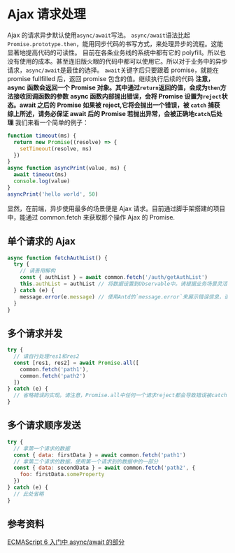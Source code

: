 # Ajax 请求处理

Ajax 的请求异步默认使用`async/await`写法。
`async/await`语法比起`Promise.prototype.then`，能用同步代码的书写方式，来处理异步的流程。这能显著地提高代码的可读性。
目前在各条业务线的系统中都有它的 polyfill。所以也没有使用的成本。甚至连旧版火眼的代码中都可以使用它。所以对于业务中的异步请求，`async/await`是最佳的选择。
`await`关键字后只要跟着 promise，就能在 promise fullfilled 后，返回 promise 包含的值。继续执行后续的代码
**注意，async 函数会返回一个 Promise 对象。其中通过`return`返回的值，会成为`then`方法接收回调函数的参数**
**async 函数内部抛出错误，会将 Promise 设置为`reject`状态。await 之后的 Promise 如果被 reject,它将会抛出一个错误，被 `catch` 捕获**
**综上所述，请务必保证 await 后的 Promise 若抛出异常，会被正确地`catch`后处理**
我们来看一个简单的例子：

```js
function timeout(ms) {
  return new Promise((resolve) => {
    setTimeout(resolve, ms)
  })
}
async function asyncPrint(value, ms) {
  await timeout(ms)
  console.log(value)
}
asyncPrint('hello world', 50)
```

显然，在前端，异步使用最多的场景便是 Ajax 请求。目前通过脚手架搭建的项目中，能通过 common.fetch 来获取那个操作 Ajax 的 Promise.

## 单个请求的 Ajax

```js
async function fetchAuthList() {
  try {
    // 请善用解构
    const { authList } = await common.fetch('/auth/getAuthList')
    this.authList = authList // 将数据设置到Observable中。请根据业务场景灵活使用数据
  } catch (e) {
    message.error(e.message) // 使用Antd的`message.error`来展示错误信息，请结合业务场景灵活变换
  }
}
```

## 多个请求并发

```js
try {
  // 请自行处理res1和res2
  const [res1, res2] = await Promise.all([
    common.fetch('path1'),
    common.fetch('path2')
  ])
} catch (e) {
  // 省略错误的实现。请注意，Promise.all中任何一个请求reject都会导致错误被catch，另一个Promise会被cancel。
}
```

## 多个请求顺序发送

```js
try {
  // 拿第一个请求的数据
  const { data: firstData } = await common.fetch('path1')
  // 拿第二个请求的数据，使用第一个请求到的数据中的一部分
  const { data: secondData } = await common.fetch('path2', {
    foo: firstData.someProperty
  })
} catch (e) {
  // 此处省略
}
```

## 参考资料

[ECMAScript 6 入门中 async/await 的部分](http://es6.ruanyifeng.com/#docs/async)
